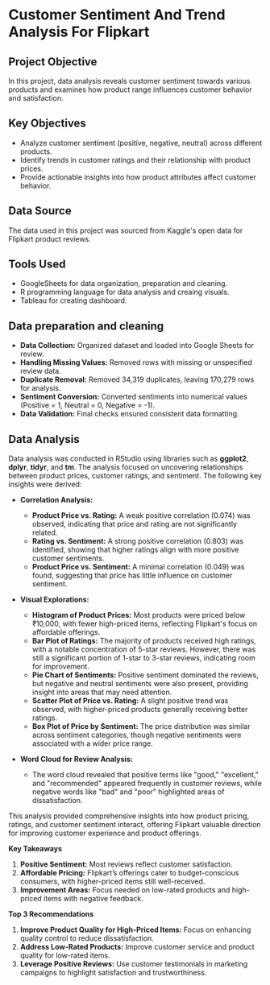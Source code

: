 # Customer Sentiment And Trend Analysis For Flipkart
## Project Objective
In this project, data analysis reveals customer sentiment towards various products and examines how product range influences customer behavior and satisfaction.

## Key Objectives
* Analyze customer sentiment (positive, negative, neutral) across different products.
* Identify trends in customer ratings and their relationship with product prices.
* Provide actionable insights into how product attributes affect customer behavior.

## Data Source
The data used in this project was sourced from Kaggle's open data for Flipkart product reviews.

## Tools Used
* GoogleSheets for data organization, preparation and cleaning.
* R programming language for data analysis and creaing visuals.
* Tableau for creating dashboard.

## Data preparation and cleaning
* **Data Collection:** Organized dataset and loaded into Google Sheets for review.
* **Handling Missing Values:** Removed rows with missing or unspecified review data.
* **Duplicate Removal:** Removed 34,319 duplicates, leaving 170,279 rows for analysis.
* **Sentiment Conversion:** Converted sentiments into numerical values (Positive = 1, Neutral = 0, Negative = -1).
* **Data Validation:** Final checks ensured consistent data formatting.

## Data Analysis
Data analysis was conducted in RStudio using libraries such as **ggplot2**, **dplyr**, **tidyr**, and **tm**. The analysis focused on uncovering relationships between product prices, customer ratings, and sentiment. The following key insights were derived:

* **Correlation Analysis:**

  * **Product Price vs. Rating:** A weak positive correlation (0.074) was observed, indicating that price and rating are not significantly related.
  * **Rating vs. Sentiment:** A strong positive correlation (0.803) was identified, showing that higher ratings align with more positive customer sentiments.
  * **Product Price vs. Sentiment:** A minimal correlation (0.049) was found, suggesting that price has little influence on customer sentiment.
    
* **Visual Explorations:**

  * **Histogram of Product Prices:** Most products were priced below ₹10,000, with fewer high-priced items, reflecting Flipkart's focus on affordable offerings.
  * **Bar Plot of Ratings:** The majority of products received high ratings, with a notable concentration of 5-star reviews. However, there was still a significant portion of 1-star to 3-star reviews, indicating room for improvement.
  * **Pie Chart of Sentiments:** Positive sentiment dominated the reviews, but negative and neutral sentiments were also present, providing insight into areas that may need attention.
  * **Scatter Plot of Price vs. Rating:** A slight positive trend was observed, with higher-priced products generally receiving better ratings.
  * **Box Plot of Price by Sentiment:** The price distribution was similar across sentiment categories, though negative sentiments were associated with a wider price range.

* **Word Cloud for Review Analysis:**
  * The word cloud revealed that positive terms like "good," "excellent," and "recommended" appeared frequently in customer reviews, while negative words like "bad" and "poor" highlighted areas of dissatisfaction.

This analysis provided comprehensive insights into how product pricing, ratings, and customer sentiment interact, offering Flipkart valuable direction for improving customer experience and product offerings.

**Key Takeaways**
1. **Positive Sentiment:** Most reviews reflect customer satisfaction.
2. **Affordable Pricing:** Flipkart’s offerings cater to budget-conscious consumers, with higher-priced items still well-received.
3. **Improvement Areas:** Focus needed on low-rated products and high-priced items with negative feedback.

**Top 3 Recommendations**
1. **Improve Product Quality for High-Priced Items:** Focus on enhancing quality control to reduce dissatisfaction.
2. **Address Low-Rated Products:** Improve customer service and product quality for low-rated items.
3. **Leverage Positive Reviews:** Use customer testimonials in marketing campaigns to highlight satisfaction and trustworthiness.

